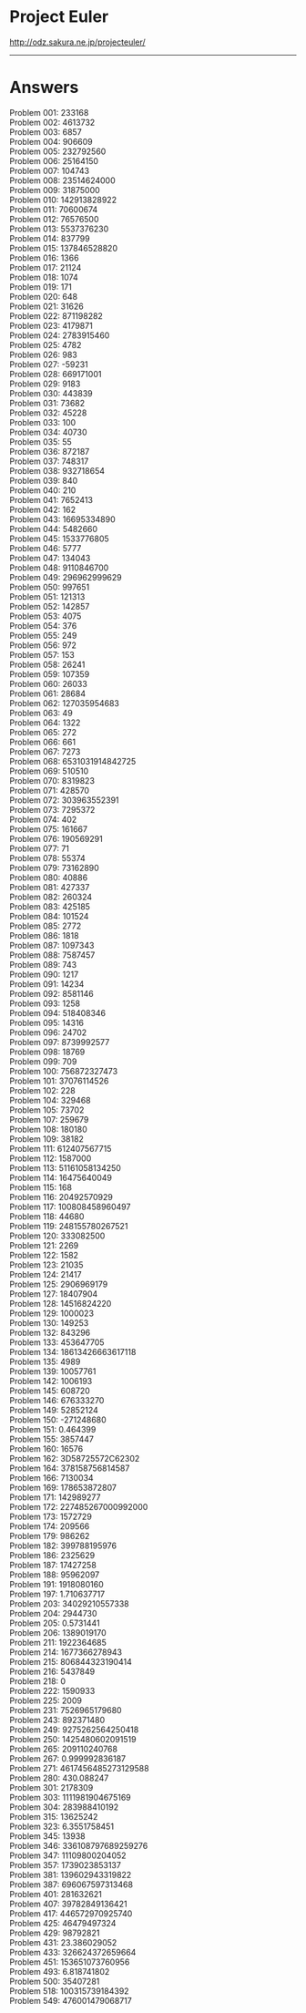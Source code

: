 # Project Euler
http://odz.sakura.ne.jp/projecteuler/


------
# Answers
Problem 001: 233168  
Problem 002: 4613732  
Problem 003: 6857  
Problem 004: 906609  
Problem 005: 232792560  
Problem 006: 25164150  
Problem 007: 104743  
Problem 008: 23514624000  
Problem 009: 31875000  
Problem 010: 142913828922  
Problem 011: 70600674  
Problem 012: 76576500  
Problem 013: 5537376230  
Problem 014: 837799  
Problem 015: 137846528820  
Problem 016: 1366  
Problem 017: 21124  
Problem 018: 1074  
Problem 019: 171  
Problem 020: 648  
Problem 021: 31626  
Problem 022: 871198282  
Problem 023: 4179871  
Problem 024: 2783915460  
Problem 025: 4782  
Problem 026: 983  
Problem 027: -59231  
Problem 028: 669171001  
Problem 029: 9183  
Problem 030: 443839  
Problem 031: 73682  
Problem 032: 45228  
Problem 033: 100  
Problem 034: 40730  
Problem 035: 55  
Problem 036: 872187  
Problem 037: 748317  
Problem 038: 932718654  
Problem 039: 840  
Problem 040: 210  
Problem 041: 7652413  
Problem 042: 162  
Problem 043: 16695334890  
Problem 044: 5482660  
Problem 045: 1533776805  
Problem 046: 5777  
Problem 047: 134043  
Problem 048: 9110846700  
Problem 049: 296962999629  
Problem 050: 997651  
Problem 051: 121313  
Problem 052: 142857  
Problem 053: 4075  
Problem 054: 376  
Problem 055: 249  
Problem 056: 972  
Problem 057: 153  
Problem 058: 26241  
Problem 059: 107359  
Problem 060: 26033  
Problem 061: 28684  
Problem 062: 127035954683  
Problem 063: 49  
Problem 064: 1322  
Problem 065: 272  
Problem 066: 661  
Problem 067: 7273  
Problem 068: 6531031914842725  
Problem 069: 510510  
Problem 070: 8319823  
Problem 071: 428570  
Problem 072: 303963552391  
Problem 073: 7295372  
Problem 074: 402  
Problem 075: 161667  
Problem 076: 190569291  
Problem 077: 71  
Problem 078: 55374  
Problem 079: 73162890  
Problem 080: 40886  
Problem 081: 427337  
Problem 082: 260324  
Problem 083: 425185  
Problem 084: 101524  
Problem 085: 2772  
Problem 086: 1818  
Problem 087: 1097343  
Problem 088: 7587457  
Problem 089: 743  
Problem 090: 1217  
Problem 091: 14234  
Problem 092: 8581146  
Problem 093: 1258  
Problem 094: 518408346  
Problem 095: 14316  
Problem 096: 24702  
Problem 097: 8739992577  
Problem 098: 18769  
Problem 099: 709  
Problem 100: 756872327473  
Problem 101: 37076114526  
Problem 102: 228  
Problem 104: 329468  
Problem 105: 73702  
Problem 107: 259679  
Problem 108: 180180  
Problem 109: 38182  
Problem 111: 612407567715  
Problem 112: 1587000  
Problem 113: 51161058134250  
Problem 114: 16475640049  
Problem 115: 168  
Problem 116: 20492570929  
Problem 117: 100808458960497  
Problem 118: 44680  
Problem 119: 248155780267521  
Problem 120: 333082500  
Problem 121: 2269  
Problem 122: 1582  
Problem 123: 21035  
Problem 124: 21417  
Problem 125: 2906969179  
Problem 127: 18407904  
Problem 128: 14516824220  
Problem 129: 1000023  
Problem 130: 149253  
Problem 132: 843296  
Problem 133: 453647705  
Problem 134: 18613426663617118  
Problem 135: 4989  
Problem 139: 10057761  
Problem 142: 1006193  
Problem 145: 608720  
Problem 146: 676333270  
Problem 149: 52852124  
Problem 150: -271248680  
Problem 151: 0.464399  
Problem 155: 3857447  
Problem 160: 16576  
Problem 162: 3D58725572C62302  
Problem 164: 378158756814587  
Problem 166: 7130034  
Problem 169: 178653872807  
Problem 171: 142989277  
Problem 172: 227485267000992000  
Problem 173: 1572729  
Problem 174: 209566  
Problem 179: 986262  
Problem 182: 399788195976  
Problem 186: 2325629  
Problem 187: 17427258  
Problem 188: 95962097  
Problem 191: 1918080160  
Problem 197: 1.710637717  
Problem 203: 34029210557338  
Problem 204: 2944730  
Problem 205: 0.5731441  
Problem 206: 1389019170  
Problem 211: 1922364685  
Problem 214: 1677366278943  
Problem 215: 806844323190414  
Problem 216: 5437849  
Problem 218: 0  
Problem 222: 1590933  
Problem 225: 2009  
Problem 231: 7526965179680  
Problem 243: 892371480  
Problem 249: 9275262564250418  
Problem 250: 1425480602091519  
Problem 265: 209110240768  
Problem 267: 0.999992836187  
Problem 271: 4617456485273129588  
Problem 280: 430.088247  
Problem 301: 2178309  
Problem 303: 1111981904675169  
Problem 304: 283988410192  
Problem 315: 13625242  
Problem 323: 6.3551758451  
Problem 345: 13938  
Problem 346: 336108797689259276  
Problem 347: 11109800204052  
Problem 357: 1739023853137  
Problem 381: 139602943319822  
Problem 387: 696067597313468  
Problem 401: 281632621  
Problem 407: 39782849136421  
Problem 417: 446572970925740  
Problem 425: 46479497324  
Problem 429: 98792821  
Problem 431: 23.386029052  
Problem 433: 326624372659664  
Problem 451: 153651073760956  
Problem 493: 6.818741802  
Problem 500: 35407281  
Problem 518: 100315739184392  
Problem 549: 476001479068717  
